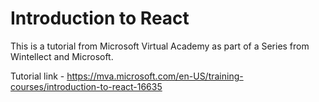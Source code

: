 # Introduction to React

This is a tutorial from Microsoft Virtual Academy as part of a Series from Wintellect and Microsoft.

Tutorial link - https://mva.microsoft.com/en-US/training-courses/introduction-to-react-16635